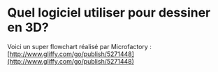 # Quel logiciel utiliser pour dessiner en 3D?

Voici un super flowchart réalisé par Microfactory :​​[http://www.gliffy.com/go/publish/5271448](http://www.gliffy.com/go/publish/5271448)

